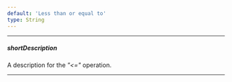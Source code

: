 ```yaml
---
default: 'Less than or equal to'
type: String
---
```

---
##### shortDescription
A description for the *"<="* operation.

---
